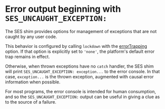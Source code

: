 # Error output beginning with `SES_UNCAUGHT_EXCEPTION:`

The SES shim provides options for management of exceptions that are not caught by any user code.

This behavior is configured by calling `lockdown` with the [errorTrapping][] option.  If that option is explicitly set to `'none'`, the platform's default error trap remains in effect.

Otherwise, when thrown exceptions have no `catch` handler, the SES shim will print `SES_UNCAUGHT_EXCEPTION: exception...` to the error console.  In that case, `exception...` is the thrown exception, augmented with causal error information when possible.

For most programs, the error console is intended for human consumption, and so the `SES_UNCAUGHT_EXCEPTION:` output can be useful in giving a clue as to the source of a failure.

[errorTrapping]: ../docs/lockdown.md#errortrapping-options

